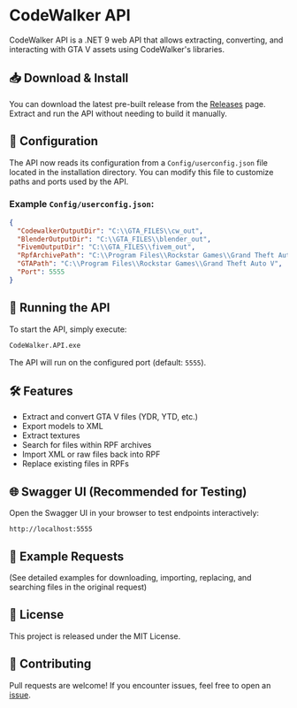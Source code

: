﻿# CodeWalker API

CodeWalker API is a .NET 9 web API that allows extracting, converting, and interacting with GTA V assets using CodeWalker's libraries.

## 📥 Download & Install

You can download the latest pre-built release from the [Releases](https://github.com/flobros/CodeWalker.API/releases) page. Extract and run the API without needing to build it manually.

## 🔧 Configuration

The API now reads its configuration from a `Config/userconfig.json` file located in the installation directory. You can modify this file to customize paths and ports used by the API.

### Example `Config/userconfig.json`:

```json
{
  "CodewalkerOutputDir": "C:\\GTA_FILES\\cw_out",
  "BlenderOutputDir": "C:\\GTA_FILES\\blender_out",
  "FivemOutputDir": "C:\\GTA_FILES\\fivem_out",
  "RpfArchivePath": "C:\\Program Files\\Rockstar Games\\Grand Theft Auto V\\modstore\\new.rpf",
  "GTAPath": "C:\\Program Files\\Rockstar Games\\Grand Theft Auto V",
  "Port": 5555
}
```

## 🚀 Running the API

To start the API, simply execute:

```sh
CodeWalker.API.exe
```

The API will run on the configured port (default: `5555`).

## 🛠 Features

- Extract and convert GTA V files (YDR, YTD, etc.)
- Export models to XML
- Extract textures
- Search for files within RPF archives
- Import XML or raw files back into RPF
- Replace existing files in RPFs

## 🌐 Swagger UI (Recommended for Testing)

Open the Swagger UI in your browser to test endpoints interactively:

```
http://localhost:5555
```

## 📝 Example Requests

(See detailed examples for downloading, importing, replacing, and searching files in the original request)

## 📜 License

This project is released under the MIT License.

## 🤝 Contributing

Pull requests are welcome! If you encounter issues, feel free to open an [issue](https://github.com/flobros/CodeWalker.API/issues).